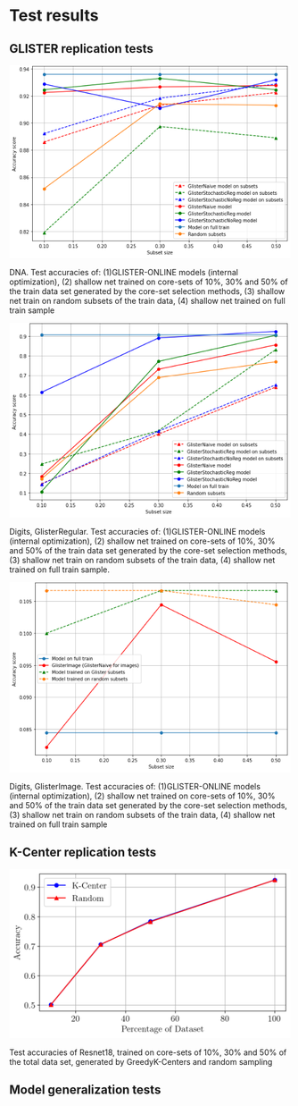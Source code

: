 # Test results

## GLISTER replication tests

![](https://github.com/rolkon/ML2021-Coreset-Selection/blob/43ac16c073fa3226670abd6f9990e38d3ba5944b/results/glister_replication/glister_dna.png)

DNA. Test accuracies of: (1)GLISTER-ONLINE models (internal optimization), (2) shallow net trained on core-sets of
10%, 30% and 50% of the train data set generated by the core-set selection methods, (3) shallow net train
on random subsets of the train data, (4) shallow net trained on full train sample

![](https://github.com/rolkon/ML2021-Coreset-Selection/blob/43ac16c073fa3226670abd6f9990e38d3ba5944b/results/glister_replication/glister_digits_reg.png)

Digits, GlisterRegular. Test accuracies of: (1)GLISTER-ONLINE models (internal optimization), (2) shallow net trained on core-sets of
10%, 30% and 50% of the train data set generated by the core-set selection methods, (3) shallow net train on
random subsets of the train data, (4) shallow net trained on full train sample.

![](https://github.com/rolkon/ML2021-Coreset-Selection/blob/43ac16c073fa3226670abd6f9990e38d3ba5944b/results/glister_replication/glister_digitis_image.png)

Digits, GlisterImage. Test accuracies of: (1)GLISTER-ONLINE models (internal optimization), (2) shallow net trained on core-sets of
10%, 30% and 50% of the train data set generated by the core-set selection methods, (3) shallow net train on
random subsets of the train data, (4) shallow net trained on full train sample

## K-Center replication tests

![](https://github.com/rolkon/ML2021-Coreset-Selection/blob/43ac16c073fa3226670abd6f9990e38d3ba5944b/results/k_center_replication/accuracy_over_setsize.png)

Test  accuracies  of  Resnet18,  trained  on  core-sets  of 10%, 30% and 50% of the total data set,
generated by GreedyK-Centers and random sampling

## Model generalization tests
